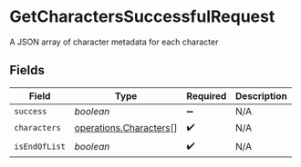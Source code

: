 # GetCharactersSuccessfulRequest

A JSON array of character metadata for each character


## Fields

| Field                                                            | Type                                                             | Required                                                         | Description                                                      |
| ---------------------------------------------------------------- | ---------------------------------------------------------------- | ---------------------------------------------------------------- | ---------------------------------------------------------------- |
| `success`                                                        | *boolean*                                                        | :heavy_minus_sign:                                               | N/A                                                              |
| `characters`                                                     | [operations.Characters](../../models/operations/characters.md)[] | :heavy_check_mark:                                               | N/A                                                              |
| `isEndOfList`                                                    | *boolean*                                                        | :heavy_check_mark:                                               | N/A                                                              |